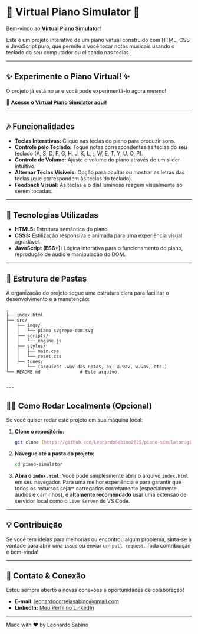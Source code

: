 # 🎹 Virtual Piano Simulator 🎹

Bem-vindo ao **Virtual Piano Simulator**!

Este é um projeto interativo de um piano virtual construído com HTML, CSS e JavaScript puro, que permite a você tocar notas musicais usando o teclado do seu computador ou clicando nas teclas.

---

## ✨ Experimente o Piano Virtual! ✨

O projeto já está no ar e você pode experimentá-lo agora mesmo!

🔗 **[Acesse o Virtual Piano Simulator aqui!](https://leonardosabino2025.github.io/piano-simulator/)**

---

## 🎶 Funcionalidades

* **Teclas Interativas:** Clique nas teclas do piano para produzir sons.
* **Controle pelo Teclado:** Toque notas correspondentes às teclas do seu teclado (A, S, D, F, G, H, J, K, L, ;, W, E, T, Y, U, O, P).
* **Controle de Volume:** Ajuste o volume do piano através de um slider intuitivo.
* **Alternar Teclas Visíveis:** Opção para ocultar ou mostrar as letras das teclas (que correspondem às teclas do teclado).
* **Feedback Visual:** As teclas e o dial luminoso reagem visualmente ao serem tocadas.

---

## 🚀 Tecnologias Utilizadas

* **HTML5:** Estrutura semântica do piano.
* **CSS3:** Estilização responsiva e animada para uma experiência visual agradável.
* **JavaScript (ES6+):** Lógica interativa para o funcionamento do piano, reprodução de áudio e manipulação do DOM.

---

## 📂 Estrutura de Pastas

A organização do projeto segue uma estrutura clara para facilitar o desenvolvimento e a manutenção:
```
.
├── index.html
├── src/
│   ├── imgs/
│   │   └── piano-svgrepo-com.svg
│   ├── scripts/
│   │   └── engine.js
│   ├── styles/
│   │   ├── main.css
│   │   └── reset.css
│   └── tunes/
│       └── (arquivos .wav das notas, ex: a.wav, w.wav, etc.)
└── README.md               # Este arquivo.


---
```
## 👨‍💻 Como Rodar Localmente (Opcional)

Se você quiser rodar este projeto em sua máquina local:

1.  **Clone o repositório:**
    ```bash
    git clone [https://github.com/LeonardoSabino2025/piano-simulator.git](https://github.com/LeonardoSabino2025/piano-simulator.git)
    ```
2.  **Navegue até a pasta do projeto:**
    ```bash
    cd piano-simulator
    ```
3.  **Abra o `index.html`:**
    Você pode simplesmente abrir o arquivo `index.html` em seu navegador. Para uma melhor experiência e para garantir que todos os recursos sejam carregados corretamente (especialmente áudios e caminhos), é **altamente recomendado** usar uma extensão de servidor local como o `Live Server` do VS Code.

---

## 💡 Contribuição

Se você tem ideias para melhorias ou encontrou algum problema, sinta-se à vontade para abrir uma `issue` ou enviar um `pull request`. Toda contribuição é bem-vinda!

---

## 📧 Contato & Conexão

Estou sempre aberto a novas conexões e oportunidades de colaboração!

* **E-mail:** [leonardocorreiasabino@gmail.com](mailto:leonardocorreiasabino@gmail.com)
* **LinkedIn:** [Meu Perfil no LinkedIn](https://www.linkedin.com/in/leonardo-sabino/)

---

Made with ❤️ by Leonardo Sabino
